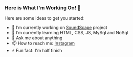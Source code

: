 ### Here is What I'm Working On! 👋


Here are some ideas to get you started:

- 🔭 I’m currently working on [SoundScape](https://github.com/maryaroslav/SoundScape) project
- 🌱 I’m currently learning HTML, CSS, JS, MySql and NoSql
- 💬 Ask me about anything
- 📫 How to reach me: [Instagram](https://www.instagram.com/mar_yaroslav/)
- ⚡ Fun fact: I'm half finish


